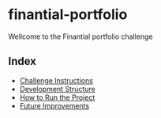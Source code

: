 # finantial-portfolio

Wellcome to the Finantial portfolio challenge

## Index

- [Challenge Instructions](./01-INSTRUCTIONS.md)
- [Development Structure](./02-DEVELOP.md)
- [How to Run the Project](./03-RUN-PROJECT.md)
- [Future Improvements](./05-FUTURE-IMPROVEMENTS.md)
